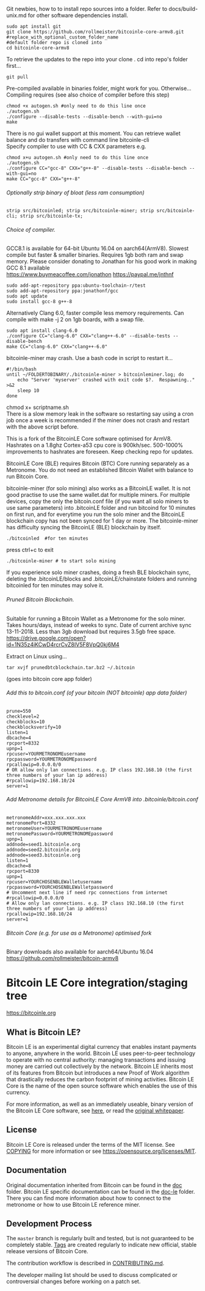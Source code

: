 Git newbies, how to to install repo sources into a folder. Refer to docs/build-unix.md for other software dependencies install.  
```
sudo apt install git
git clone https://github.com/rollmeister/bitcoinle-core-armv8.git #replace_with_optional_custom_folder_name
#default folder repo is cloned into
cd bitcoinle-core-armv8  
```
To retrieve the updates to the repo into your clone . cd into repo's folder first...  
```
git pull
```
Pre-compiled available in binaries folder, might work for you. Otherwise...  
Compiling requires (see also choice of compiler before this step)  
```
chmod +x autogen.sh #only need to do this line once
./autogen.sh
./configure --disable-tests --disable-bench --with-gui=no  
make
```
There is no gui wallet support at this moment.
You can retrieve wallet balance and do transfers with command line bitcoinle-cli  
Specify compiler to use with CC & CXX parameters e.g.  
```
chmod x+u autogen.sh #only need to do this line once
./autogen.sh
./configure CC="gcc-8" CXX="g++-8" --disable-tests --disable-bench --with-gui=no  
make CC="gcc-8" CXX="g++-8"
```
###### Optionally strip binary of bloat (less ram consumption)
```
strip src/bitcoinled; strip src/bitcoinle-miner; strip src/bitcoinle-cli; strip src/bitcoinle-tx;
```
###### Choice of compiler.
GCC8.1 is available for 64-bit Ubuntu 16.04 on aarch64(ArmV8). Slowest compile but faster & smaller binaries. Requires 1gb both ram and swap memory. Please consider donating to Jonathan for his good work in making GCC 8.1 available  
https://www.buymeacoffee.com/jonathon
https://paypal.me/jnthnf
```
sudo add-apt-repository ppa:ubuntu-toolchain-r/test 
sudo add-apt-repository ppa:jonathonf/gcc  
sudo apt update
sudo install gcc-8 g++-8
```
Alternatively Clang 6.0, faster compile less memory requirements. Can compile with make -j 2 on 1gb boards, with a swap file.
```
sudo apt install clang-6.0
./configure CC="clang-6.0" CXX="clang++-6.0" --disable-tests --disable-bench
make CC="clang-6.0" CXX="clang++-6.0"
```
bitcoinle-miner may crash. Use a bash code in script to restart it...
```
#!/bin/bash
until ~/FOLDERTOBINARY/./bitcoinle-miner > bitcoinleminer.log; do  
    echo "Server 'myserver' crashed with exit code $?.  Respawning.." >&2  
    sleep 10  
done  
```
chmod x+ scriptname.sh   
There is a slow memory leak in the software so restarting say using a cron job once a week is recommended if the miner does not crash and restart with the above script before.    

This is a fork of the BitcoinLE Core software optimised for ArmV8. Hashrates on a 1.8ghz Cortex-a53 cpu core is 900kh/sec. 500-1000% improvements to hashrates are foreseen. Keep checking repo for updates.  

BitcoinLE Core (BLE) requires Bitcoin (BTC) Core running separately as a Metronome.
You do not need an established Bitcoin Wallet with balance to run Bitcoin Core.

bitcoinle-miner (for solo mining) also works as a BitcoinLE wallet. It is not good practise to use the same wallet.dat for multiple miners. For multiple devices, copy the only the bitcoin.conf file (if you want all solo miners to use same parameters) into .bitcoinLE folder and run bitcoind for 10 minutes on first run, and for everytime you run the solo miner and the BitcoinLE blockchain copy has not been synced for 1 day or more. The bitcoinle-miner has difficulty syncing the BitcoinLE (BLE) blockchain by itself.  
```
./bitcoinled  #for ten minutes  
```
press ctrl+c to exit
```
./bitcoinle-miner # to start solo mining
```
If you experience solo miner crashes, doing a fresh BLE blockchain sync, deleting the .bitcoinLE/blocks and .bitcoinLE/chainstate folders and running bitcoinled for ten minutes may solve it.  

###### Pruned Bitcoin Blockchain.  
Suitable for running a Bitcoin Wallet as a Metronome for the solo miner. Takes hours/days, instead of weeks to sync. Date of current archive sync 13-11-2018. Less than 3gb download but requires 3.5gb free space.  
https://drive.google.com/open?id=1N35z4iKCwD4rcrCvZ8IV5F8VpQ0kj6M4

Extract on Linux using...  
```
tar xvjf prunedbtcblockchain.tar.bz2 ~/.bitcoin  
```
(goes into bitcoin core app folder)  

###### Add this to bitcoin.conf (of your bitcoin (NOT bitcoinle) app data folder)  
```
prune=550  
checklevel=2  
checkblocks=10  
checkblocksverify=10  
listen=1  
dbcache=4  
rpcport=8332  
upnp=1  
rpcuser=YOURMETRONOMEusername  
rpcpassword=YOURMETRONOMEpassword  
rpcallowip=0.0.0.0/0  
# OR allow only lan connections. e.g. IP class 192.168.10 (the first three numbers of your lan ip address)  
#rpcallowip=192.168.10/24  
server=1  
```
###### Add Metronome details for BitcoinLE Core ArmV8 into .bitcoinle/bitcoin.conf  
```
metronomeAddr=xxx.xxx.xxx.xxx  
metronomePort=8332  
metronomeUser=YOURMETRONOMEusername  
metronomePassword=YOURMETRONOMEpassword  
upnp=1  
addnode=seed1.bitcoinle.org  
addnode=seed2.bitcoinle.org  
addnode=seed3.bitcoinle.org  
listen=1  
dbcache=8  
rpcport=8330  
upnp=1  
rpcuser=YOURCHOSENBLEWalletusername  
rpcpassword=YOURCHOSENBLEWalletpassword  
# Uncomment next line if need rpc connections from internet
#rpcallowip=0.0.0.0/0  
# Allow only lan connections. e.g. IP class 192.168.10 (the first three numbers of your lan ip address)  
rpcallowip=192.168.10/24  
server=1  
```
###### Bitcoin Core (e.g. for use as a Metronome) optimised fork  
Binary downloads also available for aarch64/Ubuntu 16.04  
https://github.com/rollmeister/bitcoin-armv8  

Bitcoin LE Core integration/staging tree
=====================================

https://bitcoinle.org

What is Bitcoin LE?
----------------

Bitcoin LE is an experimental digital currency that enables instant payments to
anyone, anywhere in the world. Bitcoin LE uses peer-to-peer technology to operate
with no central authority: managing transactions and issuing money are carried
out collectively by the network. Bitcoin LE inherits most of its features from Bitcoin but introduces a new Proof of Work algorithm that drastically reduces the carbon footprint of mining activities. Bitcoin LE Core is the name of the open source
software which enables the use of this currency.

For more information, as well as an immediately useable, binary version of
the Bitcoin LE Core software, see [here](../../releases), or read the
[original whitepaper](whitepaper/README.md).

License
-------

Bitcoin LE Core is released under the terms of the MIT license. See [COPYING](COPYING) for more
information or see https://opensource.org/licenses/MIT.

Documentation
------------

Original documentation inherited from Bitcoin can be found in the [doc](doc) folder.
Bitcoin LE specific documentation can be found in the [doc-le](doc-le) folder. There you can find more information about how to connect to the metronome or how to use Bitcoin LE reference miner.

Development Process
-------------------

The `master` branch is regularly built and tested, but is not guaranteed to be
completely stable. [Tags](../../releases) are created
regularly to indicate new official, stable release versions of Bitcoin Core.

The contribution workflow is described in [CONTRIBUTING.md](CONTRIBUTING.md).

The developer mailing list should be used to discuss complicated or controversial changes before working
on a patch set.
